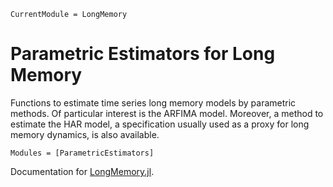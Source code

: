 ```@meta
CurrentModule = LongMemory
```

# Parametric Estimators for Long Memory

Functions to estimate time series long memory models by parametric methods. Of particular interest is the ARFIMA model. Moreover, a method to estimate the HAR model, a specification usually used as a proxy for long memory dynamics, is also available.


```@autodocs
Modules = [ParametricEstimators]
```

Documentation for [LongMemory.jl](https://github.com/everval/LongMemory.jl).
